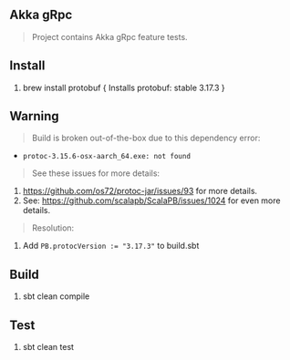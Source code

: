 Akka gRpc
---------
>Project contains Akka gRpc feature tests.

Install
-------
1. brew install protobuf  { Installs protobuf: stable 3.17.3 }

Warning
-------
>Build is broken out-of-the-box due to this dependency error:
* ```protoc-3.15.6-osx-aarch_64.exe: not found```
>See these issues for more details:
1. https://github.com/os72/protoc-jar/issues/93 for more details.
2. See: https://github.com/scalapb/ScalaPB/issues/1024 for even more details.
>Resolution:
1. Add ```PB.protocVersion := "3.17.3"``` to build.sbt

Build
-----
1. sbt clean compile

Test
----
1. sbt clean test